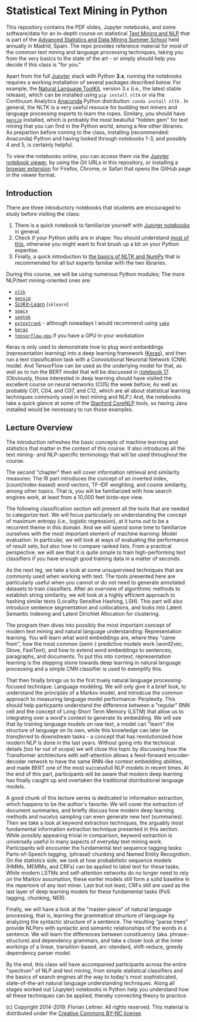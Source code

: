 Statistical Text Mining in Python
=================================

This repository contains the PDF slides, Jupyter notebooks, and some software/data for an in-depth course on statistical [Text Mining and NLP](http://fnl.es/an-introduction-to-statistical-text-mining.html) that is part of the [Advanced Statistics and Data Mining Summer School](http://www.dia.fi.upm.es/ASDM) held annually in Madrid, Spain.
The repo provides reference material for most of the common text mining and language processing techniques, taking you from the very basics to the state of the art - or simply should help you decide if this class is "for you."

Apart from the full [Jupyter](http://jupyter.org/) stack with Python **3.x**, running the notebooks requires a working installation of several packages described below.
For example, the [Natural Language ToolKit](http://www.nltk.org/), version 3.x (i.e., the latest stable release), which can be installed using `pip install nltk` or via the Continuum Analytics [Anaconda](http://continuum.io/downloads) Python distribution: `conda install nltk` .
In general, the NLTK is a very useful resouce for budding text miners and language processing experts to learn the ropes.
Similary, you should have [`gensim`](http://radimrehurek.com/gensim/index.html) installed, which is probably the most beatuiful "hidden gem" for text mining that you can find in the Python world, among a few other libraries.
As prepartion before coming to the class, installing (recommended: Anaconda) Python and having looked through notebooks 1-3, and possibly 4 and 5, is certainly helpful.

To view the notebooks online, you can access them via the [Jupyter notebook viewer](https://nbviewer.jupyter.org/), by using the Git URLs in this repository, or installing a [browser extension](https://jiffyclub.github.io/open-in-nbviewer/) for Firefox, Chrome, or Safari that opens the GitHub page in the viewer format.

Introduction
------------

There are three introductory notebooks that students are encouraged to study before visiting the class:

1. There is a quick notebook to familiarize yourself with [Jupyter notebooks](http://nbviewer.jupyter.org/github/fnl/asdm-tm-class/blob/master/01_Jupyter.ipynb) in general.
1. Check if your Python skills are in shape: You should understand [most of this](http://nbviewer.jupyter.org/github/fnl/asdm-tm-class/blob/master/02_Python_overview.ipynb), otherwise you might want to first brush up a bit on your Python expertise.
1. Finally, a quick introduction to [the basics of NLTK and NumPy](https://github.com/fnl/asdm-tm-class/blob/master/03_NLTK_and_Numpy_overview.ipynb) that is recommended for all but experts familiar with the two libraries.

During this course, we will be using numerous Python modules; The more NLP/text mining-oriented ones are:

* [`nltk`](http://www.nltk.org)
* [`gensim`](http://radimrehurek.com/gensim/index.html)
* [SciKit-Learn](http://scikit-learn.org/) (`sklearn`)
* [`spacy`](https://spacy.io/)
* [`segtok`](https://github.com/fnl/segtok)
* [`pytextrank`](https://github.com/ceteri/pytextrank) - although nowadays I would recommend using [`yake`](https://pypi.org/project/yake/)
* [`keras`](https://keras.io/)
* [`tensorflow-gpu`](https://www.tensorflow.org/) if you have a GPU in your workstation

Keras is only used to demonstrate how to plug word embeddings (representation learning) into a deep learning framework ([Keras](https://keras.io/)), and then run a text classification task with a Convolutional Neuronal Network (CNN) model.
And TensorFlow can be used as the underlying model for that, as well as to run the BERT model that will be discussed in [notebook 17](https://github.com/fnl/asdm-tm-class/blob/master/17_BERT_document_classification.ipynb). 
(Obviously, those interested in deep learning should have visited the excellent course on neural networks (C05) the week before; As well as probably C01, C04, and C07, and C12, which are all about statistical learning techniques commonly used in text mining and NLP.)
And, the notebooks take a quick glance at some of the [Stanford CoreNLP](https://stanfordnlp.github.io/CoreNLP/) tools, so having Java installed would be necessary to run those examples.

Lecture Overview
----------------

The introduction refreshes the basic concepts of machine learning and statistics that matter in the context of this course.
It also introduces all the text mining- and NLP-specific terminology that will be used throughout the course.

The second "chapter" then will cover information retrieval and similarity measures:
The IR part introduces the concept of an inverted index, (count/index-based) word vectors, TF-IDF weighting, and cosine similarity, among other topics.
That is, you will be familiarized with how search engines work, at least from a 10,000 feet birds-eye view.

The following classification section will present all the tools that are needed to categorize text.
We will focus particularly on understanding the concept of maximum entropy (i.e., logistic regression), at it turns out to be a recurrent theme in this domain.
And we will spend some time to familiarize ourselves with the most important element of machine learning: Model evaluation.
In particular, we will look at ways of evaluating the performance of result sets, but also how to compare ranked lists.
From a practical perspective, we will see that it is quite simple to train high-performing text classifiers if you have enough good training data in a matter of seconds.

As the next leg, we take a look at some unsupervised techniques that are commonly used when working with text.
The tools presented here are particularly useful when you cannot or do not need to generate annotated datasets to train classifiers.
After an overview of algorithmic methods to establish string similarity, we will look at a highly efficient approach to hashing similar texts (Locality Sensitive Hashing, LSH).
This part will also introduce sentence segmentation and collocations, and looks into Latent Semantic Indexing and Latent Dirichlet Allocation for clustering.

The program then dives into possibly the most important concept of modern text mining and natural language understanding: Representation learning.
You will learn what word embeddings are, where they "came from", how the most common (semi-) predictive models work (word2vec, Glove, FastText), and how to extend word embeddings to sentences, paragraphs, and documents.
To put this into context, representation learning is the stepping stone towards deep learning in natural language processing and a simple CNN classifier is used to exemplify this.

That then finally brings us to the first truely natural language processing-focused technique: Language modeling.
We will only give it a brief look, to understand the principles of a Markov model, and introdcue the common approach to measuring language model performance: Perplexity.
This should help particpants understand the difference between a "regular" RNN cell and the concept of Long-Short Term Memory (LSTM) that allow us to integrating over a word's context to generate its embedding.
We will see that by training language models on raw text, a model can "learn" the structure of language on its own, while this knowledge can later be _transferred_ to downstream tasks - a concept that has revolutionized how modern NLP is done in the last years. 
Without going into the technical details (too far out of scope) we will close this topic by discussing how the Transformer architecture with self-attention allows a feed-forward encoder-decoder network to have the same RNN-like context embedding abilities, and made BERT one of the most successfull NLP models in recent times. 
At the end of this part, participants will be aware that modern deep learning has finally caught up and overtaken the traditional distributional language models.

A good chunk of this lecture series is dedicated to information extraction, which happens to be the author's favorite:
We will cover the extraction of document summaries, and briefly discuss how modern deep learning methods and nucelus sampling can even generate new text (summaries).
Then we take a look at keyword extraction techniques, the arguably most fundamental information extraction technique presented in this section.
While possibly appearing trivial in comparison, keyword extraction is universally useful in many aspects of everyday text mining work.
Participants will encounter the fundamental text sequence tagging tasks: Parts-of-Speech tagging, (phrasal) chunking and Named Entity Recognition.
On the statistics side, we look at how probabilistic sequence models (HMMs, MEMMs, and CRFs) can be applied to label text for these tasks.
While modern LSTMs and self-attention networks do no longer need to rely on the Markov assumption, these earlier models still form a solid baseline in the repertoire of any text miner.
Last but not least, CRFs still are used as the last layer of deep learning models for these fundamental tasks (PoS tagging, chunking, NER).

Finally, we will have a look at the "master-piece" of natural language processing, that is, learning the grammatical structure of language by analyzing the syntactic structure of a sentence.
The resulting "parse trees" provide NLPers with syntactic and semantic relationships of the words in a sentence.
We will learn the differences between constituency (aka. phrase-structure) and dependency grammars, and take a closer look at the inner workings of a linear, transition-based, arc-standard, shift-reduce, greedy dependency parser model.

By the end, this class will have accompanied participants across the entire "spectrum" of NLP and text mining, from simple statistical classifiers and the basics of search engines all the way to today's most sophisticated, state-of-the-art natural language understanding techniques.
Along all stages worked out (Jupyter) notebooks in Python help you understand how all these techniques can be applied, thereby connecting theory to practice.

(c) Copyright 2014-2019. Florian Leitner. All rights reserved.
This material is distributed under the [Creative Commons BY-NC license](https://creativecommons.org/licenses/by-nc/4.0/).
